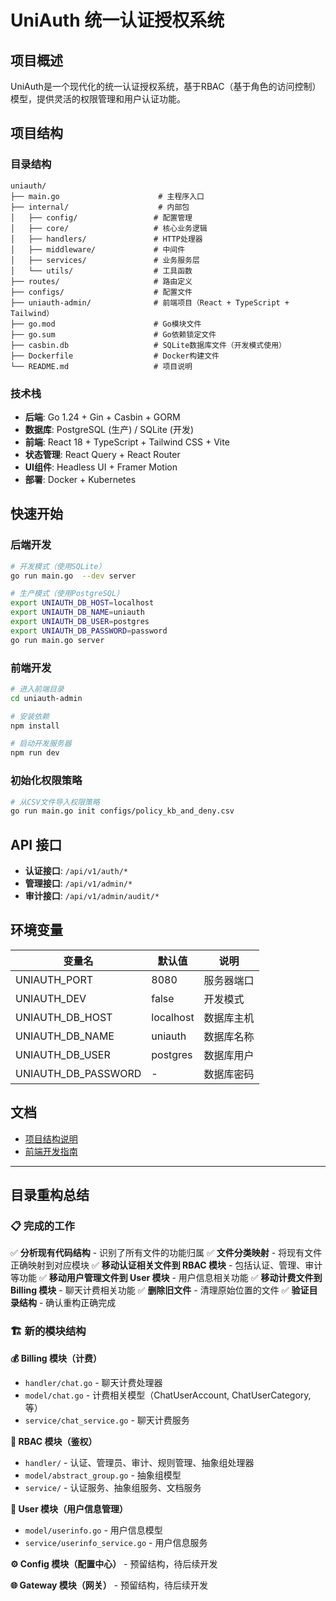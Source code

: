 # UniAuth 统一认证授权系统

## 项目概述

UniAuth是一个现代化的统一认证授权系统，基于RBAC（基于角色的访问控制）模型，提供灵活的权限管理和用户认证功能。

## 项目结构

### 目录结构

```
uniauth/
├── main.go                      # 主程序入口
├── internal/                    # 内部包
│   ├── config/                 # 配置管理
│   ├── core/                   # 核心业务逻辑
│   ├── handlers/               # HTTP处理器
│   ├── middleware/             # 中间件
│   ├── services/               # 业务服务层
│   └── utils/                  # 工具函数
├── routes/                     # 路由定义
├── configs/                    # 配置文件
├── uniauth-admin/              # 前端项目（React + TypeScript + Tailwind）
├── go.mod                      # Go模块文件
├── go.sum                      # Go依赖锁定文件
├── casbin.db                   # SQLite数据库文件（开发模式使用）
├── Dockerfile                  # Docker构建文件
└── README.md                   # 项目说明
```

### 技术栈

- **后端**: Go 1.24 + Gin + Casbin + GORM
- **数据库**: PostgreSQL (生产) / SQLite (开发)
- **前端**: React 18 + TypeScript + Tailwind CSS + Vite
- **状态管理**: React Query + React Router
- **UI组件**: Headless UI + Framer Motion
- **部署**: Docker + Kubernetes

## 快速开始

### 后端开发

```bash
# 开发模式（使用SQLite）
go run main.go  --dev server

# 生产模式（使用PostgreSQL）
export UNIAUTH_DB_HOST=localhost
export UNIAUTH_DB_NAME=uniauth
export UNIAUTH_DB_USER=postgres
export UNIAUTH_DB_PASSWORD=password
go run main.go server
```

### 前端开发

```bash
# 进入前端目录
cd uniauth-admin

# 安装依赖
npm install

# 启动开发服务器
npm run dev
```

### 初始化权限策略

```bash
# 从CSV文件导入权限策略
go run main.go init configs/policy_kb_and_deny.csv
```

## API 接口

- **认证接口**: `/api/v1/auth/*`
- **管理接口**: `/api/v1/admin/*`
- **审计接口**: `/api/v1/admin/audit/*`

## 环境变量

| 变量名 | 默认值 | 说明 |
|--------|--------|------|
| UNIAUTH_PORT | 8080 | 服务器端口 |
| UNIAUTH_DEV | false | 开发模式 |
| UNIAUTH_DB_HOST | localhost | 数据库主机 |
| UNIAUTH_DB_NAME | uniauth | 数据库名称 |
| UNIAUTH_DB_USER | postgres | 数据库用户 |
| UNIAUTH_DB_PASSWORD | - | 数据库密码 |

## 文档

- [项目结构说明](./docs/STRUCTURE.md)
- [前端开发指南](./uniauth-admin/README.md)

---

## 目录重构总结

### 📋 完成的工作

✅ **分析现有代码结构** - 识别了所有文件的功能归属
✅ **文件分类映射** - 将现有文件正确映射到对应模块
✅ **移动认证相关文件到 RBAC 模块** - 包括认证、管理、审计等功能
✅ **移动用户管理文件到 User 模块** - 用户信息相关功能
✅ **移动计费文件到 Billing 模块** - 聊天计费相关功能
✅ **删除旧文件** - 清理原始位置的文件
✅ **验证目录结构** - 确认重构正确完成

### 🏗️ 新的模块结构

**💰 Billing 模块（计费）**
- `handler/chat.go` - 聊天计费处理器
- `model/chat.go` - 计费相关模型（ChatUserAccount, ChatUserCategory, 等）
- `service/chat_service.go` - 聊天计费服务

**🔐 RBAC 模块（鉴权）**
- `handler/` - 认证、管理员、审计、规则管理、抽象组处理器
- `model/abstract_group.go` - 抽象组模型
- `service/` - 认证服务、抽象组服务、文档服务

**👤 User 模块（用户信息管理）**
- `model/userinfo.go` - 用户信息模型
- `service/userinfo_service.go` - 用户信息服务

**⚙️ Config 模块（配置中心）** - 预留结构，待后续开发

**🌐 Gateway 模块（网关）** - 预留结构，待后续开发

